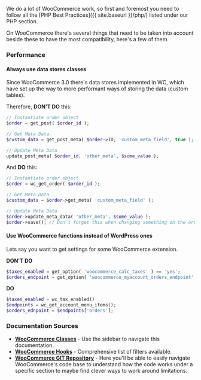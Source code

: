 We do a lot of WooCommerce work, so first and foremost you need to follow all the [PHP Best Practices]({{ site.baseurl }}/php/) listed under our PHP section.

On WooCommerce there's several things that need to be taken into account beside these to have the most compatibility, here's a few of them.

### Performance

#### Always use data stores classes

Since WooCommerce 3.0 there's data stores implemented in WC, which have set up the way to more performant ways of storing the data (custom tables).

Therefore, **DON'T DO** this: 

```php
// Instantiate order object
$order = get_post( $order_id );

// Get Meta Data
$custom_data = get_post_meta( $order->ID, 'custom_meta_field', true );

// Update Meta Data
update_post_meta( $order_id, 'other_meta', $some_value );
```

And **DO** this:

```php
// Instantiate order object
$order = wc_get_order( $order_id );

// Get Meta Data
$custom_data = $order->get_meta( 'custom_meta_field' );

// Update Meta Data
$order->update_meta_data( 'other_meta', $some_value );
$order->save(); // Don't forget this when changing something on the order!!.
```

#### Use WooCommerce functions instead of WordPress ones

Lets say you want to get settings for some WooCommerce extension.

**DON'T DO**

```php
$taxes_enabled = get_option( 'woocommerce_calc_taxes' ) == 'yes';
$orders_endpoint = get_option( 'woocommerce_myaccount_orders_endpoint', 'orders' );
```

**DO**
```php
$taxes_enabled = wc_tax_enabled()
$endpoints = wc_get_account_menu_items();
$orders_ednpoint = $endpoints['orders'];
```

### Documentation Sources

- **[WooCommerce Classes](https://docs.woocommerce.com/wc-apidocs/index.html)** - Use the sidebar to navigate this documentation.
- **[WooCommerce Hooks](https://docs.woocommerce.com/wc-apidocs/hook-docs.html)** - Comprehensive list of filters available.
- **[WooCommerce GIT Repository](https://github.com/woocommerce/woocommerce)** - Here you'll be able to easily navigate WooCommerce's code base to understand how the code works under a specific section to maybe find clever ways to work around limitations.